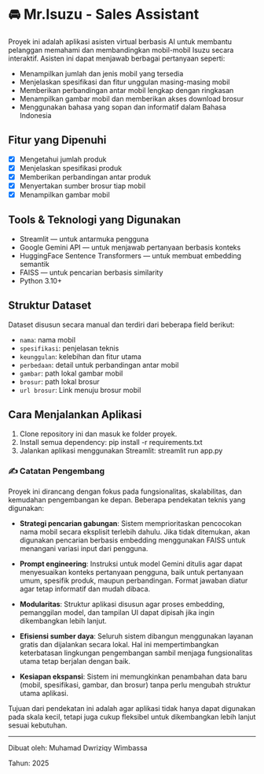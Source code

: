 # 🚘 Mr.Isuzu - Sales Assistant

Proyek ini adalah aplikasi asisten virtual berbasis AI untuk membantu pelanggan memahami dan membandingkan mobil-mobil Isuzu secara interaktif. Asisten ini dapat menjawab berbagai pertanyaan seperti:

- Menampilkan jumlah dan jenis mobil yang tersedia
- Menjelaskan spesifikasi dan fitur unggulan masing-masing mobil
- Memberikan perbandingan antar mobil lengkap dengan ringkasan
- Menampilkan gambar mobil dan memberikan akses download brosur
- Menggunakan bahasa yang sopan dan informatif dalam Bahasa Indonesia

## Fitur yang Dipenuhi
- [x] Mengetahui jumlah produk
- [x] Menjelaskan spesifikasi produk
- [x] Memberikan perbandingan antar produk
- [x] Menyertakan sumber brosur tiap mobil
- [x] Menampilkan gambar mobil

## Tools & Teknologi yang Digunakan
- Streamlit — untuk antarmuka pengguna
- Google Gemini API — untuk menjawab pertanyaan berbasis konteks
- HuggingFace Sentence Transformers — untuk membuat embedding semantik
- FAISS — untuk pencarian berbasis similarity
- Python 3.10+

## Struktur Dataset
Dataset disusun secara manual dan terdiri dari beberapa field berikut:
- `nama`: nama mobil
- `spesifikasi`: penjelasan teknis
- `keunggulan`: kelebihan dan fitur utama
- `perbedaan`: detail untuk perbandingan antar mobil
- `gambar`: path lokal gambar mobil
- `brosur`: path lokal brosur
- `url brosur`: Link menuju brosur mobil

## Cara Menjalankan Aplikasi
1. Clone repository ini dan masuk ke folder proyek.
2. Install semua dependency:
   pip install -r requirements.txt
3. Jalankan aplikasi menggunakan Streamlit:
   streamlit run app.py

### ✍️ Catatan Pengembang

Proyek ini dirancang dengan fokus pada fungsionalitas, skalabilitas, dan kemudahan pengembangan ke depan. Beberapa pendekatan teknis yang digunakan:

- **Strategi pencarian gabungan**: Sistem memprioritaskan pencocokan nama mobil secara eksplisit terlebih dahulu. Jika tidak ditemukan, akan digunakan pencarian berbasis embedding menggunakan FAISS untuk menangani variasi input dari pengguna.

- **Prompt engineering**: Instruksi untuk model Gemini ditulis agar dapat menyesuaikan konteks pertanyaan pengguna, baik untuk pertanyaan umum, spesifik produk, maupun perbandingan. Format jawaban diatur agar tetap informatif dan mudah dibaca.

- **Modularitas**: Struktur aplikasi disusun agar proses embedding, pemanggilan model, dan tampilan UI dapat dipisah jika ingin dikembangkan lebih lanjut.

- **Efisiensi sumber daya**: Seluruh sistem dibangun menggunakan layanan gratis dan dijalankan secara lokal. Hal ini mempertimbangkan keterbatasan lingkungan pengembangan sambil menjaga fungsionalitas utama tetap berjalan dengan baik.

- **Kesiapan ekspansi**: Sistem ini memungkinkan penambahan data baru (mobil, spesifikasi, gambar, dan brosur) tanpa perlu mengubah struktur utama aplikasi.

Tujuan dari pendekatan ini adalah agar aplikasi tidak hanya dapat digunakan pada skala kecil, tetapi juga cukup fleksibel untuk dikembangkan lebih lanjut sesuai kebutuhan.


---
Dibuat oleh: Muhamad Dwriziqy Wimbassa

Tahun: 2025
